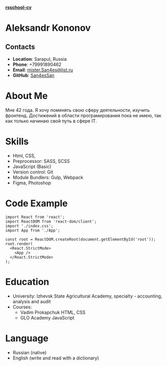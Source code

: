 [**rsschool-cv**](https://San4esSan.github.io/rsschool-cv/cv)

# **Aleksandr Kononov**

## Contacts
* **Location**: Sarapul, Russia
* **Phone**: +79991890462
* **Email**: [mister.San4es@list.ru](mister.San4es@list.ru)
* **GitHub**: [San4esSan](https://github.com/San4esSan)

# About Me

Мне 42 года.  Я хочу поменять свою сферу деятельности,  изучить фронтенд.  Достижений в области програмирования пока не имею, так как  только начинаю свой путь в сфере IT.

# Skills
* Html, CSS,
* Preprocessor: SASS, SCSS
* JavaScript (Basic)
* Version control: Git
* Module Bundlers: Gulp, Webpack
* Figma, Photoshop

# Code Example

```
import React from 'react';
import ReactDOM from 'react-dom/client';
import './index.css';
import App from './App';

const root = ReactDOM.createRoot(document.getElementById('root'));
root.render(
  <React.StrictMode>
    <App />
  </React.StrictMode>
);
```

# Education
* University: Izhevsk State Agricultural Academy, specialty - accounting, analysis and audit
* Courses:
  + Vadim Prokapchuk HTML, CSS
  + GLO Academy JavaScript

# Language
* Russian (native)
* English (write and read with a dictionary)
